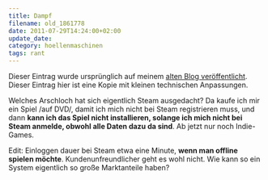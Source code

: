 ```yaml
---
title: Dampf
filename: old_1861778
date: 2011-07-29T14:24:00+02:00
update_date:
category: hoellenmaschinen
tags: rant
---
```

Dieser Eintrag wurde ursprünglich auf meinem [alten Blog veröffentlicht](https://stu.blogger.de/stories/1861778/). Dieser Eintrag hier ist eine Kopie mit kleinen technischen Anpassungen.

Welches Arschloch hat sich eigentlich Steam ausgedacht? Da kaufe ich mir ein Spiel /auf DVD/, damit ich mich nicht bei Steam registrieren muss, und dann **kann ich das Spiel nicht installieren, solange ich mich nicht bei Steam anmelde, obwohl alle Daten dazu da sind**.
Ab jetzt nur noch Indie-Games.

Edit: Einloggen dauer bei Steam etwa eine Minute, **wenn man offline spielen möchte**.
Kundenunfreundlicher geht es wohl nicht. Wie kann so ein System eigentlich so große Marktanteile haben?
